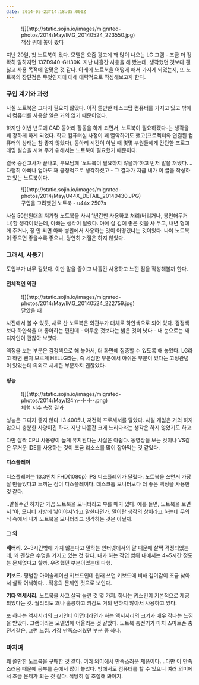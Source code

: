 ```yaml
---
date: 2014-05-23T14:18:05.000Z
---
```


<figure>
![](http://static.sojin.io/images/migrated-photos/2014/May/IMG_20140524_223550.jpg)
<figcaption>책상 위에 놓아 봤다</figcaption>
</figure>
<p>지난 20일, 첫 노트북이 왔다. 모델은 요즘 광고에 꽤 많이 나오는 LG 그램 - 조금 더 정확히 말하자면 13ZD940-GH30K. 지난 나흘간 사용을 해 봤는데, 생각했던 것보다 괜찮고 사용 목적에 알맞은 것 같다. 아래에 노트북을 어떻게 해서 가지게 되었는지, 또 노트북의 장단점은 무엇인지에 대해 대략적으로 작성해보고자 한다.</p>
<h3 id="">구입 계기와 과정</h3>
<p>사실 노트북은 그다지 필요치 않았다. 아직 쓸만한 데스크탑 컴퓨터를 가지고 있고 밖에서 컴퓨터를 사용할 일은 거의 없기 때문이었다.</p>
<p>하지만 이번 년도에 CAD 동아리 활동을 하게 되면서, 노트북이 필요하겠다-는 생각을 꽤 강하게 하게 되었다. 학교 컴퓨터실 사정이 꽤 열악하기도 했고(프로젝터와 연결된 컴퓨터의 상태는 참 좋지 않았다), 동아리 시간이 아닐 때 몇몇 부원들에게 간단한 프로그래밍 실습을 시켜 주기 위해서는 노트북이 필요했기 때문이다.</p>
<p>결국 중간고사가 끝나고, 부모님께 '노트북이 필요하지 않을까'하고 먼저 말을 꺼냈다. ..다행히 아빠나 엄마도 꽤 긍정적으로 생각하셨고 - 그 결과가 지금 내가 이 글을 작성하고 있는 노트북이다.</p>
<figure>
![](http://static.sojin.io/images/migrated-photos/2014/May/U44X_DETAIL_20140430.JPG)
<figcaption>구입을 고려했던 노트북 - u44x 2507s</figcaption>
</figure>
<p>사실 50만원대의 저가형 노트북을 사서 1년간만 사용하고 처리(버리거나, 봉인해두거나)할 생각이었는데, 아빠는 생각이 달랐다. 아예 살 김에 좋은 것을 사 두고, 내년 형에게 주거나, 정 안 되면 아빠 병원에서 사용하는 것이 어떻겠냐는 것이었다. 나야 노트북이 좋으면 좋을수록 좋으니, 당연히 거절은 하지 않았다.</p>
<h3 id="">그래서, 사용기</h3>
<p>도입부가 너무 길었다. 이만 말을 줄이고 나흘간 사용하고 느낀 점을 작성해볼까 한다.</p>
<h4 id="">전체적인 외관</h4>
<figure>
![](http://static.sojin.io/images/migrated-photos/2014/May/IMG_20140524_222759.jpg)
<figcaption>닫았을 때</figcaption>
</figure>
<p>사진에서 볼 수 있듯, 새로 산 노트북은 외관부가 대체로 하얀색으로 되어 있다. 검정색보다 하얀색을 더 좋아하는 편인데 - 어두운 것보다는 밝은 것이 낫다 - 내 눈으로는 꽤 디자인이 괜찮아 보였다.</p>
<p>액정을 보는 부분은 검정색으로 해 놓아서, 더 화면에 집중할 수 있도록 해 놓았다. LG라고 하면 왠지 모르게 HELLG라는, 즉 세심한 부분에서 아쉬운 부분이 있다는 고정관념이 있었는데 의외로 세세한 부분까지 괜찮았다.</p>
<h4 id="">성능</h4>
<figure>
![](http://static.sojin.io/images/migrated-photos/2014/May/l24m--l--l--.png)
<figcaption>체험 지수 측정 결과</figcaption>
</figure>
<p>성능은 그다지 좋지 않다. i3 4005U, 저전력 프로세서를 달았다. 사실 게임은 거의 하지 않으니 충분한 사양이긴 하다. 지난 나흘간 크게 느리다라는 생각은 하지 않았기도 하고.</p>
<p>다만 살짝 CPU 사용량이 높게 유지된다는 사실은 아쉽다. 동영상을 보는 것이나 VS같은 무거운 IDE를 사용하는 것이 조금 리소스를 많이 잡아먹는 것 같았다.</p>
<h4 id="">디스플레이</h4>
<p>디스플레이는 13.3인치 FHD(1080p) IPS 디스플레이가 달렸다. 노트북을 쓰면서 가장 잘 만들었다고 느끼는 점이 디스플레이다. 데스크톱 모니터보다 더 좋은 액정을 사용한 것 같다.</p>
<p>..말실수긴 하지만 가끔 노트북을 모니터라고 부를 때가 있다. 예를 들면, 노트북을 보면서 '아, 모니터 가방에 넣어야지'라고 말한다던가. 말이란 생각의 창이라고 하는데 무의식 속에서 내가 노트북을 모니터라고 생각하는 것은 아닐까.</p>
<h4 id="">그 외</h4>
<p><strong>배터리.</strong> 2~3시간밖에 가지 않는다고 말하는 인터넷에서의 말 때문에 살짝 걱정되었는데, 꽤 괜찮은 수명을 가지고 있는 것 같다. 내가 하는 작업 범위 내에서는 4~5시간 정도는 문제없다고 할까. 우려했던 부분이었는데 다행.</p>
<p><strong>키보드.</strong> 평범한 아이솔레이션 키보드인데 원래 쓰던 키보드에 비해 깊이감이 조금 낮아서 살짝 어색하다. ..적응의 문제인 것으로 보인다.</p>
<p><strong>기타 액세서리.</strong> 노트북을 사고 살짝 놀란 것 몇 가지. 하나는 키스킨이 기본적으로 제공되었다는 것. 퀄리티도 꽤나 훌륭하고 키감도 거의 변하지 않아서 사용하고 있다.</p>
<p>또 하나는 액세서리의 크기인데 어댑터라던가 하는 액서서리의 크기가 매우 작다는 느낌을 받았다. 그램이라는 모델명에 어울리는 것 같았다. 노트북 충전기가 마치 스마트폰 충전기같은, 그런 느낌. 가장 만족스러웠던 부분 중 하나.</p>
<h3 id="">마치며</h3>
<!-- 이번에 노트북을 사고 나면서 재확인한 점 하나는, 가격이 높을수록 그 값어치를 한다는 거였다. 당장은 가성비가 떨어져보이는 제품도 자세히 들여다보면 세세한 부분에서 신경을 써서 저렴한 제품과는 큰 차이가 있음을 볼 수 있다. -->
<p>꽤 쓸만한 노트북을 구매한 것 같다. 여러 의미에서 만족스러운 제품이다. ..다만 이 만족스러움 때문에 공부를 손에서 많이 놓았다. 방에서도 컴퓨터를 할 수 있으니 여러 의미에서 조금 문제가 되는 것 같다. 적당히 잘 조절해 봐야지.</p>
